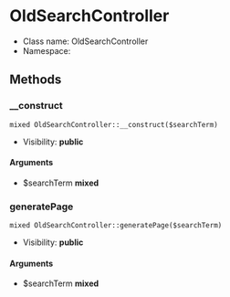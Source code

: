 OldSearchController
===============






* Class name: OldSearchController
* Namespace: 







Methods
-------


### __construct

    mixed OldSearchController::__construct($searchTerm)





* Visibility: **public**


#### Arguments
* $searchTerm **mixed**



### generatePage

    mixed OldSearchController::generatePage($searchTerm)





* Visibility: **public**


#### Arguments
* $searchTerm **mixed**


